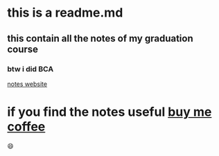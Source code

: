 # this is a readme.md
## this contain all the notes of my graduation course
### btw i did BCA 
[notes website](https://abhisheksrivastava.notion.site/class-6cd882194cb84444beb1cd7e8de6f959)

# if you find the notes  useful [**buy me coffee**](https://pay.upilink.in/pay/ssriabhi@okicici)
😄
